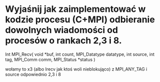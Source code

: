 # Wyjaśnij jak zaimplementować w kodzie procesu (C+MPI) odbieranie dowolnych wiadomości od procesów o rankach 2,3 i 8. 

Int MPI_Recv( void *buf, int count, MPI_Datatype datatype, int source, 
int tag, MPI_Comm comm, MPI_Status *status )

wołamy to x3 (albo Irecv jak ktoś woli nieblokująco) z MPI_ANY_TAG i source odpowiednio 2,3 i 8

